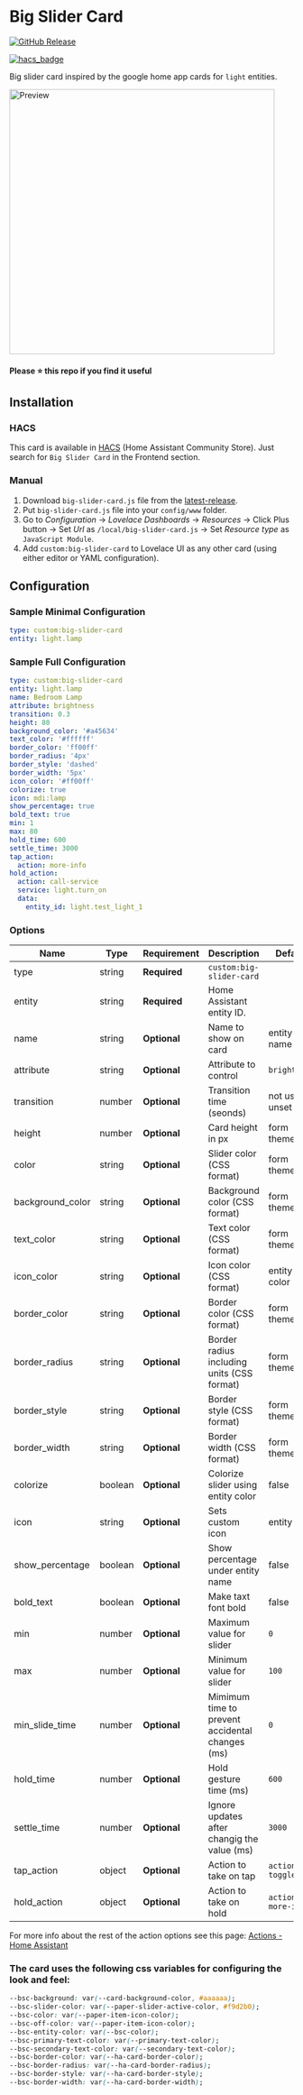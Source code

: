 # Big Slider Card
[![GitHub Release][releases-shield]][releases]
<!-- [![hacs_badge](https://img.shields.io/badge/HACS-default-orange.svg?style=for-the-badge)](https://github.com/custom-components/hacs) -->
[![hacs_badge](https://img.shields.io/badge/HACS-Default-41BDF5.svg?style=for-the-badge)](https://github.com/hacs/integration)

Big slider card inspired by the google home app cards for `light` entities.

<picture>
  <source media="(prefers-color-scheme: dark)" srcset="https://raw.githubusercontent.com/nicufarmache/lovelace-big-slider-card/master/prev-dark.gif">
  <img width="470" alt="Preview" src="https://raw.githubusercontent.com/nicufarmache/lovelace-big-slider-card/master/prev-light.gif">
</picture>

#### Please ⭐️ this repo if you find it useful


## Installation

### HACS
This card is available in [HACS][hacs] (Home Assistant Community Store).
Just search for `Big Slider Card` in the Frontend section.

### Manual

1. Download `big-slider-card.js` file from the [latest-release].
2. Put `big-slider-card.js` file into your `config/www` folder.
3. Go to _Configuration_ → _Lovelace Dashboards_ → _Resources_ → Click Plus button → Set _Url_ as `/local/big-slider-card.js` → Set _Resource type_ as `JavaScript Module`.
4. Add `custom:big-slider-card` to Lovelace UI as any other card (using either editor or YAML configuration).

## Configuration
### Sample Minimal Configuration
```yaml
type: custom:big-slider-card
entity: light.lamp
```
### Sample Full Configuration
```yaml
type: custom:big-slider-card
entity: light.lamp
name: Bedroom Lamp
attribute: brightness
transition: 0.3
height: 80
background_color: '#a45634'
text_color: '#ffffff'
border_color: 'ff00ff'
border_radius: '4px'
border_style: 'dashed'
border_width: '5px'
icon_color: '#ff00ff'
colorize: true
icon: mdi:lamp
show_percentage: true
bold_text: true
min: 1
max: 80
hold_time: 600
settle_time: 3000
tap_action:
  action: more-info
hold_action:
  action: call-service
  service: light.turn_on
  data:
    entity_id: light.test_light_1
```

### Options

| Name              | Type    | Requirement  | Description                                    | Default             |
| ----------------- | ------- | ------------ | ---------------------------------------------- | ------------------- |
| type              | string  | **Required** | `custom:big-slider-card`                       |                     |
| entity            | string  | **Required** | Home Assistant entity ID.                      |                     |
| name              | string  | **Optional** | Name to show on card                           | entity name         |
| attribute         | string  | **Optional** | Attribute to control                           | `brightness`        |
| transition        | number  | **Optional** | Transition time (seonds)                       | not used if unset   |
| height            | number  | **Optional** | Card height in px                              | form theme          |
| color             | string  | **Optional** | Slider color (CSS format)                      | form theme          |
| background_color  | string  | **Optional** | Background color (CSS format)                  | form theme          |
| text_color        | string  | **Optional** | Text color (CSS format)                        | form theme          |
| icon_color        | string  | **Optional** | Icon color (CSS format)                        | entity color        |
| border_color      | string  | **Optional** | Border color (CSS format)                      | form theme          |
| border_radius     | string  | **Optional** | Border radius including units (CSS format)     | form theme          |
| border_style      | string  | **Optional** | Border style (CSS format)                      | form theme          |
| border_width      | string  | **Optional** | Border width (CSS format)                      | form theme          |
| colorize          | boolean | **Optional** | Colorize slider using entity color             | false               |
| icon              | string  | **Optional** | Sets custom icon                               | entity icon         |
| show_percentage   | boolean | **Optional** | Show percentage under entity name              | false               |
| bold_text         | boolean | **Optional** | Make taxt font bold                            | false               |
| min               | number  | **Optional** | Maximum value for slider                       | `0`                 |
| max               | number  | **Optional** | Minimum value for slider                       | `100`               |
| min_slide_time    | number  | **Optional** | Mimimum time to prevent accidental changes (ms)| `0`                 |
| hold_time         | number  | **Optional** | Hold gesture time (ms)                         | `600`               |
| settle_time       | number  | **Optional** | Ignore updates after changig the value (ms)    | `3000`              |
| tap_action        | object  | **Optional** | Action to take on tap                          | `action: toggle`    |
| hold_action       | object  | **Optional** | Action to take on hold                         | `action: more-info` |

For more info about the rest of the action options see this page: [Actions - Home Assistant][actions]

### The card uses the following css variables for configuring the look and feel:

```css
--bsc-background: var(--card-background-color, #aaaaaa);
--bsc-slider-color: var(--paper-slider-active-color, #f9d2b0);
--bsc-color: var(--paper-item-icon-color);
--bsc-off-color: var(--paper-item-icon-color);
--bsc-entity-color: var(--bsc-color);
--bsc-primary-text-color: var(--primary-text-color);
--bsc-secondary-text-color: var(--secondary-text-color);
--bsc-border-color: var(--ha-card-border-color);
--bsc-border-radius: var(--ha-card-border-radius);
--bsc-border-style: var(--ha-card-border-style);
--bsc-border-width: var(--ha-card-border-width);
```


<!-- References -->
[hacs]: https://hacs.xyz
[latest-release]: https://github.com/nicufarmache/lovelace-big-slider-card/releases/latest
[releases-shield]: https://img.shields.io/github/v/release/nicufarmache/lovelace-big-slider-card.svg?style=for-the-badge
[releases]: https://github.com/nicufarmache/lovelace-big-slider-card/releases
[icon-minimal]: https://raw.githubusercontent.com/nicufarmache/lovelace-big-slider-card/main/assets/grid-full-width.png
[actions]: https://www.home-assistant.io/dashboards/actions/
